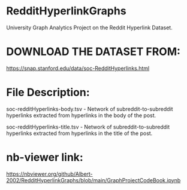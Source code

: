 # RedditHyperlinkGraphs
University Graph Analytics Project on the Reddit Hyperlink Dataset.

# DOWNLOAD THE DATASET FROM:
https://snap.stanford.edu/data/soc-RedditHyperlinks.html

# File	Description:

soc-redditHyperlinks-body.tsv	- Network of subreddit-to-subreddit hyperlinks extracted from hyperlinks in the body of the post.

soc-redditHyperlinks-title.tsv -	Network of subreddit-to-subreddit hyperlinks extracted from hyperlinks in the title of the post.

# nb-viewer link:

https://nbviewer.org/github/Albert-2002/RedditHyperlinkGraphs/blob/main/GraphProjectCodeBook.ipynb
